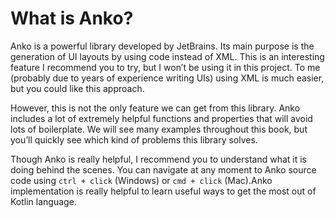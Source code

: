 # What is Anko?

Anko is a powerful library developed by JetBrains. Its main purpose is the generation of UI layouts
by using code instead of XML. This is an interesting feature I recommend you to try, but I won’t be
using it in this project. To me (probably due to years of experience writing UIs) using XML is much
easier, but you could like this approach.

However, this is not the only feature we can get from this library. Anko includes a lot of extremely
helpful functions and properties that will avoid lots of boilerplate. We will see many examples
throughout this book, but you’ll quickly see which kind of problems this library solves.

Though Anko is really helpful, I recommend you to understand what it is doing behind the scenes.
You can navigate at any moment to Anko source code using `ctrl + click` (Windows) or `cmd + click` (Mac).Anko implementation is really helpful to learn useful ways to get the most out of
Kotlin language.
